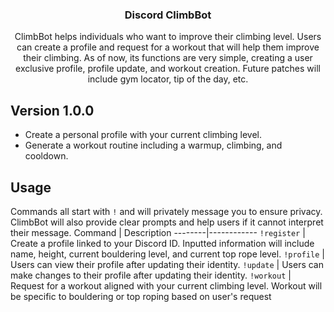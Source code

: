 <h3 align="center">Discord ClimbBot</h3>
<p align="center">
ClimbBot helps individuals who want to improve their climbing level. Users can create a profile and request for a workout that will help them improve their climbing. As of now, its functions are very simple, creating a user exclusive profile, profile update, and workout creation. Future patches will include gym locator, tip of the day, etc. <br>


 ## Version 1.0.0
- Create a personal profile with your current climbing level.
- Generate a workout routine including a warmup, climbing, and cooldown.

## Usage

Commands all start with `!` and will privately message you to ensure privacy. ClimbBot will also provide clear prompts and help users if it cannot interpret their message.
Command | Description
--------|------------
`!register` | Create a profile linked to your Discord ID. Inputted information will include name, height, current bouldering level, and current top rope level.
`!profile` | Users can view their profile after updating their identity.
`!update` | Users can make changes to their profile after updating their identity.
`!workout` | Request for a workout aligned with your current climbing level. Workout will be specific to bouldering or top roping based on user's request
